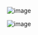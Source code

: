 ![image](https://github.com/user-attachments/assets/7de4031c-e382-44c0-a038-698b2099a86c)

![image](https://github.com/user-attachments/assets/168d9be6-1b16-4ba7-adba-f142ec1dfc1e)
